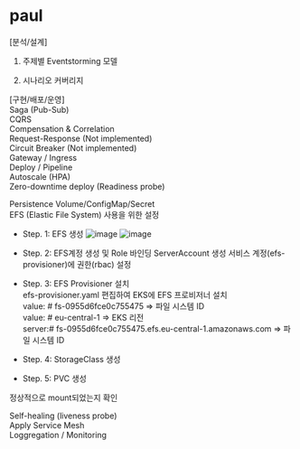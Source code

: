 # paul
[분석/설계]  
1. 주제별 Eventstorming 모델  

2. 시나리오 커버리지  


[구현/배포/운영]  
Saga (Pub-Sub)  
CQRS  
Compensation & Correlation  
Request-Response (Not implemented)  
Circuit Breaker (Not implemented)  
Gateway / Ingress  
Deploy / Pipeline  
Autoscale (HPA)  
Zero-downtime deploy (Readiness probe)  

Persistence Volume/ConfigMap/Secret  
  EFS (Elastic File System) 사용을 위한 설정
  - Step. 1: EFS 생성 
    ![image](https://user-images.githubusercontent.com/121933672/223619655-38b0a7c7-d6cc-4d75-816d-9cdcd55ffc0f.png)
    ![image](https://user-images.githubusercontent.com/121933672/223619692-0fff160c-df69-4d84-bf55-35ad34b6241a.png)

 

  - Step. 2: EFS계정 생성 및 Role 바인딩 
     ServerAccount 생성 
     서비스 계정(efs-provisioner)에 권한(rbac) 설정

  - Step. 3: EFS Provisioner 설치   
     efs-provisioner.yaml 편집하여 EKS에 EFS 프로비저너 설치  
        value: # fs-0955d6fce0c755475 => 파일 시스템 ID  
        value: # eu-central-1 => EKS 리전  
        server:# fs-0955d6fce0c755475.efs.eu-central-1.amazonaws.com => 파일 시스템 ID  
 
 
  - Step. 4: StorageClass 생성 
 
  - Step. 5: PVC 생성
 
정상적으로 mount되었는지 확인
 


Self-healing (liveness probe)   
Apply Service Mesh    
Loggregation / Monitoring    
